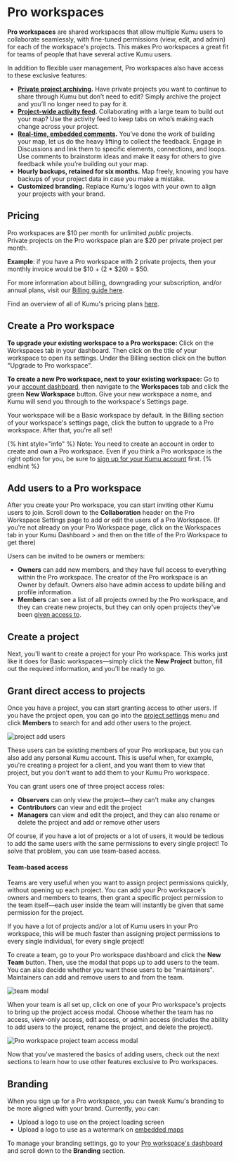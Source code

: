 # Pro workspaces

**Pro workspaces** are shared workspaces that allow multiple Kumu users to collaborate seamlessly, with fine-tuned permissions (view, edit, and admin) for each of the workspace's projects. This makes Pro workspaces a great fit for teams of people that have several active Kumu users.

In addition to flexible user management, Pro workspaces also have access to these exclusive features:

* [**Private project archiving**](archiving-projects.md)**.** Have private projects you want to continue to share through Kumu but don’t need to edit? Simply archive the project and you’ll no longer need to pay for it.
* [**Project-wide activity feed**](activity-feed.md)**.** Collaborating with a large team to build out your map? Use the activity feed to keep tabs on who’s making each change across your project.
* [**Real-time, embedded comments**](discussions.md)**.** You’ve done the work of building your map, let us do the heavy lifting to collect the feedback. Engage in Discussions and link them to specific elements, connections, and loops. Use comments to brainstorm ideas and make it easy for others to give feedback while you’re building out your map.
* **Hourly backups, retained for six months.** Map freely, knowing you have backups of your project data in case you make a mistake.
* **Customized branding.** Replace Kumu's logos with your own to align your projects with your brand.

## Pricing

Pro workspaces are $10 per month for unlimited _public_ projects. \
Private projects on the Pro workspace plan are $20 per private project per month.&#x20;

**Example**: if you have a Pro workspace with 2 private projects, then your monthly invoice would be $10 + (2 \* $20) = $50.&#x20;

For more information about billing, downgrading your subscription, and/or annual plans, visit our [Billing guide here](../overview/billing.md).&#x20;

Find an overview of all of Kumu's pricing plans [here](../faq/what-pricing-plans-does-Kumu-have.md).&#x20;

## Create a Pro workspace

**To upgrade your existing workspace to a Pro workspace:** Click on the Workspaces tab in your dashboard. Then click on the title of your workspace to open its settings. Under the Billing section click on the button "Upgrade to Pro workspace".

**To create a new Pro workspace, next to your existing workspace:** Go to your [account dashboard](https://kumu.io/dashboard), then navigate to the **Workspaces** tab and click the green **New Workspace** button. Give your new workspace a name, and Kumu will send you through to the workspace's Settings page.

Your workspace will be a Basic workspace by default. In the Billing section of your workspace's settings page, click the button to upgrade to a Pro workspace. After that, you're all set!

{% hint style="info" %}
Note: You need to create an account in order to create and own a Pro workspace. Even if you think a Pro workspace is the right option for you, be sure to [sign up for your Kumu account](https://kumu.io/join) first.
{% endhint %}

## Add users to a Pro workspace

After you create your Pro workspace, you can start inviting other Kumu users to join. Scroll down to the **Collaboration** header on the Pro Workspace Settings page to add or edit the users of a Pro Workspace. (If you're not already on your Pro Workspace page, click on the Workspaces tab in your Kumu Dashboard > and then on the title of the Pro Workspace to get there)

Users can be invited to be owners or members:

* **Owners** can add new members, and they have full access to everything within the Pro workspace. The creator of the Pro workspace is an Owner by default. Owners also have admin access to update billing and profile information.
* **Members** can see a list of all projects owned by the Pro workspace, and they can create new projects, but they can only open projects they've been [given access to](pro-workspaces.md#grant-direct-access-to-projects).

## Create a project

Next, you'll want to create a project for your Pro workspace. This works just like it does for Basic workspaces—simply click the **New Project** button, fill out the required information, and you'll be ready to go.

## Grant direct access to projects

Once you have a project, you can start granting access to other users. If you have the project open, you can go into the [project settings](../overview/settings.md#project-settings) menu and click **Members** to search for and add other users to the project.

![project add users](../images/pro-workspace-project-users.png)

These users can be existing members of your Pro workspace, but you can also add any personal Kumu account. This is useful when, for example, you're creating a project for a client, and you want them to view that project, but you don't want to add them to your Kumu Pro workspace.

You can grant users one of three project access roles:

* **Observers** can only view the project—they can't make any changes
* **Contributors** can view and edit the project
* **Managers** can view and edit the project, and they can also rename or delete the project and add or remove other users

Of course, if you have a lot of projects or a lot of users, it would be tedious to add the same users with the same permissions to every single project! To solve that problem, you can use team-based access.

#### Team-based access

Teams are very useful when you want to assign project permissions quickly, without opening up each project. You can add your Pro workspace's owners and members to teams, then grant a specific project permission to the team itself—each user inside the team will instantly be given that same permission for the project.

If you have a lot of projects and/or a lot of Kumu users in your Pro workspace, this will be much faster than assigning project permissions to every single individual, for every single project!

To create a team, go to your Pro workspace dashboard and click the **New Team** button. Then, use the modal that pops up to add users to the team. You can also decide whether you want those users to be "maintainers". Maintainers can add and remove users to and from the team.

![team modal](../images/pro-workspace-team.png)

When your team is all set up, click on one of your Pro workspace's projects to bring up the project access modal. Choose whether the team has no access, view-only access, edit access, or admin access (includes the ability to add users to the project, rename the project, and delete the project).

![Pro workspace project team access modal](../images/pro-workspace-project-team-access.png)

Now that you've mastered the basics of adding users, check out the next sections to learn how to use other features exclusive to Pro workspaces.

## Branding

When you sign up for a Pro workspace, you can tweak Kumu's branding to be more aligned with your brand. Currently, you can:

* Upload a logo to use on the project loading screen
* Upload a logo to use as a watermark on [embedded maps](share-and-embed.md)

To manage your branding settings, go to your [Pro workspace's dashboard](../overview/dashboard.md#pro-workspace-dashboard) and scroll down to the **Branding** section.
